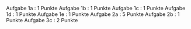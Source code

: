 Aufgabe 1a	:	1 Punkte
Aufgabe 1b	:	1 Punkte
Aufgabe 1c	:	1 Punkte
Aufgabe 1d	:	1 Punkte
Aufgabe 1e	:	1 Punkte
Aufgabe 2a	:	5 Punkte
Aufgabe 2b	:	1 Punkte
Aufgabe 3c	:	2 Punkte
